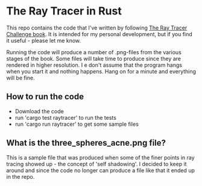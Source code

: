 # The Ray Tracer in Rust

This repo contains the code that I've written by following 
[The Ray Tracer Challenge book](https://www.amazon.com/Ray-Tracer-Challenge-Test-Driven-Renderer/dp/1680502719). 
It is intended for my personal development, but if you find it useful - please let me know.

Running the code will produce a number of .png-files from the various stages of the book. Some
files will take time to produce since they are rendered in higher resolution. I e don't
assume that the program hangs when you start it and nothing happens. Hang on for a minute
and everything will be fine.

## How to run the code

- Download the code
- run 'cargo test raytracer' to run the tests
- run 'cargo run raytracer' to get some sample files

## What is the three_spheres_acne.png file?

This is a sample file that was produced when some of the finer points in ray tracing showed up - 
the concept of 'self shadowing'. I decided to keep it around and since the code no longer can 
produce a file like that it ended up in the repo.

